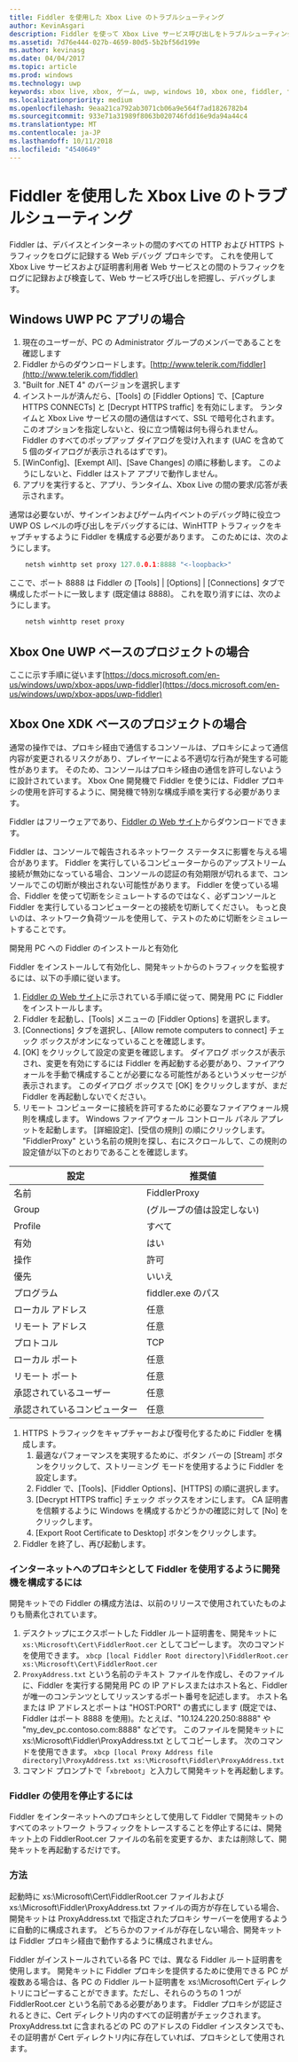 ```yaml
---
title: Fiddler を使用した Xbox Live のトラブルシューティング
author: KevinAsgari
description: Fiddler を使って Xbox Live サービス呼び出しをトラブルシューティングする方法について説明します。
ms.assetid: 7d76e444-027b-4659-80d5-5b2bf56d199e
ms.author: kevinasg
ms.date: 04/04/2017
ms.topic: article
ms.prod: windows
ms.technology: uwp
keywords: xbox live, xbox, ゲーム, uwp, windows 10, xbox one, fiddler, サービス呼び出し, トラブルシューティング
ms.localizationpriority: medium
ms.openlocfilehash: 9eaa21ca792ab3071cb06a9e564f7ad1826782b4
ms.sourcegitcommit: 933e71a31989f8063b020746fdd16e9da94a44c4
ms.translationtype: MT
ms.contentlocale: ja-JP
ms.lasthandoff: 10/11/2018
ms.locfileid: "4540649"
---
```

# <a name="troubleshooting-xbox-live-using-fiddler"></a>Fiddler を使用した Xbox Live のトラブルシューティング

Fiddler は、デバイスとインターネットの間のすべての HTTP および HTTPS トラフィックをログに記録する Web デバッグ プロキシです。 これを使用して Xbox Live サービスおよび証明書利用者 Web サービスとの間のトラフィックをログに記録および検査して、Web サービス呼び出しを把握し、デバッグします。

## <a name="for-windows-uwp-pc-apps"></a>Windows UWP PC アプリの場合

1. 現在のユーザーが、PC の Administrator グループのメンバーであることを確認します
1. Fiddler からのダウンロードします。[http://www.telerik.com/fiddler](http://www.telerik.com/fiddler)
1. "Built for .NET 4" のバージョンを選択します
1. インストールが済んだら、[Tools] の [Fiddler Options] で、[Capture HTTPS CONNECTs] と [Decrypt HTTPS traffic] を有効にします。  ランタイムと Xbox Live サービスの間の通信はすべて、SSL で暗号化されます。  このオプションを指定しないと、役に立つ情報は何も得られません。  Fiddler のすべてのポップアップ ダイアログを受け入れます (UAC を含めて 5 個のダイアログが表示されるはずです)。
1. [WinConfig]、[Exempt All]、[Save Changes] の順に移動します。  このようにしないと、Fiddler はストア アプリで動作しません。
1. アプリを実行すると、アプリ、ランタイム、Xbox Live の間の要求/応答が表示されます。

通常は必要ないが、サインインおよびゲーム内イベントのデバッグ時に役立つ UWP OS レベルの呼び出しをデバッグするには、WinHTTP トラフィックをキャプチャするように Fiddler を構成する必要があります。
このためには、次のようにします。
```cpp
    netsh winhttp set proxy 127.0.0.1:8888 "<-loopback>"
```
ここで、ポート 8888 は Fiddler の [Tools] | [Options] | [Connections] タブで構成したポートに一致します (既定値は 8888)。
これを取り消すには、次のようにします。
```cpp
    netsh winhttp reset proxy
```

## <a name="for-xbox-one-uwp-based-projects"></a>Xbox One UWP ベースのプロジェクトの場合

ここに示す手順に従います[https://docs.microsoft.com/en-us/windows/uwp/xbox-apps/uwp-fiddler](https://docs.microsoft.com/en-us/windows/uwp/xbox-apps/uwp-fiddler)

## <a name="for-xbox-one-xdk-based-projects"></a>Xbox One XDK ベースのプロジェクトの場合

通常の操作では、プロキシ経由で通信するコンソールは、プロキシによって通信内容が変更されるリスクがあり、プレイヤーによる不適切な行為が発生する可能性があります。 そのため、コンソールはプロキシ経由の通信を許可しないように設計されています。 Xbox One 開発機で Fiddler を使うには、Fiddler プロキシの使用を許可するように、開発機で特別な構成手順を実行する必要があります。

Fiddler はフリーウェアであり、[Fiddler の Web サイト](http://www.telerik.com/fiddler/)からダウンロードできます。

Fiddler は、コンソールで報告されるネットワーク ステータスに影響を与える場合があります。 Fiddler を実行しているコンピューターからのアップストリーム接続が無効になっている場合、コンソールの認証の有効期限が切れるまで、コンソールでこの切断が検出されない可能性があります。 Fiddler を使っている場合、Fiddler を使って切断をシミュレートするのではなく、必ずコンソールと Fiddler を実行しているコンピューターとの接続を切断してください。 もっと良いのは、ネットワーク負荷ツールを使用して、テストのために切断をシミュレートすることです。

開発用 PC への Fiddler のインストールと有効化

Fiddler をインストールして有効化し、開発キットからのトラフィックを監視するには、以下の手順に従います。

1. [Fiddler の Web サイト](http://www.telerik.com/fiddler/)に示されている手順に従って、開発用 PC に Fiddler をインストールします。
1. Fiddler を起動し、[Tools] メニューの [Fiddler Options] を選択します。
1. [Connections] タブを選択し、[Allow remote computers to connect] チェック ボックスがオンになっていることを確認します。
1. [OK] をクリックして設定の変更を確認します。 ダイアログ ボックスが表示され、変更を有効にするには Fiddler を再起動する必要があり、ファイアウォールを手動で構成することが必要になる可能性があるというメッセージが表示されます。 このダイアログ ボックスで [OK] をクリックしますが、まだ Fiddler を再起動しないでください。
1. リモート コンピューターに接続を許可するために必要なファイアウォール規則を構成します。 Windows ファイアウォール コントロール パネル アプレットを起動します。 [詳細設定]、[受信の規則] の順にクリックします。 "FiddlerProxy" という名前の規則を探し、右にスクロールして、この規則の設定値が以下のとおりであることを確認します。

| 設定          | 推奨値                |
|------------------|--------------------------------|
| 名前             | FiddlerProxy                   |
| Group            | (グループの値は設定しない) |
| Profile          | すべて                            |
| 有効          | はい                            |
| 操作           | 許可                          |
| 優先         | いいえ                             |
| プログラム          | fiddler.exe のパス            |
| ローカル アドレス     | 任意                            |
| リモート アドレス    | 任意                            |
| プロトコル         | TCP                            |
| ローカル ポート        | 任意                            |
| リモート ポート       | 任意                            |
| 承認されているユーザー     | 任意                            |
| 承認されているコンピューター | 任意                            |


1. HTTPS トラフィックをキャプチャーおよび復号化するために Fiddler を構成します。
    1. 最適なパフォーマンスを実現するために、ボタン バーの [Stream] ボタンをクリックして、ストリーミング モードを使用するように Fiddler を設定します。
    1. Fiddler で、[Tools]、[Fiddler Options]、[HTTPS] の順に選択します。
    1. [Decrypt HTTPS traffic] チェック ボックスをオンにします。 CA 証明書を信頼するように Windows を構成するかどうかの確認に対して [No] をクリックします。
    1. [Export Root Certificate to Desktop] ボタンをクリックします。
1. Fiddler を終了し、再び起動します。

### <a name="to-configure-a-dev-kit-to-use-fiddler-as-its-proxy-to-the-internet"></a>インターネットへのプロキシとして Fiddler を使用するように開発機を構成するには
開発キットでの Fiddler の構成方法は、以前のリリースで使用されていたものよりも簡素化されています。

1. デスクトップにエクスポートした Fiddler ルート証明書を、開発キットに ``` xs:\Microsoft\Cert\FiddlerRoot.cer``` としてコピーします。  次のコマンドを使用できます。  ```xbcp [local Fiddler Root directory]\FiddlerRoot.cer xs:\Microsoft\Cert\FiddlerRoot.cer```
1. ```ProxyAddress.txt``` という名前のテキスト ファイルを作成し、そのファイルに、Fiddler を実行する開発用 PC の IP アドレスまたはホスト名と、Fiddler が唯一のコンテンツとしてリッスンするポート番号を記述します。 ホスト名または IP アドレスとポートは "HOST:PORT" の書式にします  (既定では、Fiddler はポート 8888 を使用)。たとえば、"10.124.220.250:8888" や "my_dev_pc.contoso.com:8888" などです。 このファイルを開発キットに xs:\Microsoft\Fiddler\ProxyAddress.txt としてコピーします。  次のコマンドを使用できます。  ```xbcp [local Proxy Address file directory]\ProxyAddress.txt xs:\Microsoft\Fiddler\ProxyAddress.txt```
1. コマンド プロンプトで「```xbreboot```」と入力して開発キットを再起動します。

### <a name="to-stop-using-fiddler"></a>Fiddler の使用を停止するには

Fiddler をインターネットへのプロキシとして使用して Fiddler で開発キットのすべてのネットワーク トラフィックをトレースすることを停止するには、開発キット上の FiddlerRoot.cer ファイルの名前を変更するか、または削除して、開発キットを再起動するだけです。

### <a name="how-it-works"></a>方法

起動時に xs:\Microsoft\Cert\FiddlerRoot.cer ファイルおよび xs:\Microsoft\Fiddler\ProxyAddress.txt ファイルの両方が存在している場合、開発キットは ProxyAddress.txt で指定されたプロキシ サーバーを使用するように自動的に構成されます。 どちらかのファイルが存在しない場合、開発キットは Fiddler プロキシ経由で動作するように構成されません。

Fiddler がインストールされている各 PC では、異なる Fiddler ルート証明書を使用します。 開発キットに Fiddler プロキシを提供するために使用できる PC が複数ある場合は、各 PC の Fiddler ルート証明書を xs:\Microsoft\Cert ディレクトリにコピーすることができます。ただし、それらのうちの 1 つが FiddlerRoot.cer という名前である必要があります。 Fiddler プロキシが認証されるときに、Cert ディレクトリ内のすべての証明書がチェックされます。 ProxyAddress.txt に含まれるどの PC のアドレスの Fiddler インスタンスでも、その証明書が Cert ディレクトリ内に存在していれば、プロキシとして使用されます。
